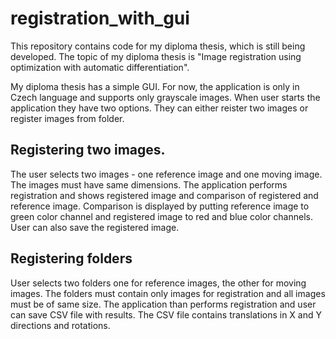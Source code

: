 # registration_with_gui
This repository contains code for my diploma thesis, which is still being developed.
The topic of my diploma thesis is "Image registration using optimization with automatic differentiation".

My diploma thesis has a simple GUI. For now, the application is only in Czech language and supports only grayscale images. When user starts the application they have two options. They can either reister two images or register images from folder.

## Registering two images.
The user selects two images - one reference image and one moving image. The images must have same dimensions. The application performs registration and shows registered image and comparison of registered and reference image. Comparison is displayed by putting reference image to green color channel and registered image to red and blue color channels. User can also save the registered image.

## Registering folders
User selects two folders one for reference images, the other for moving images. The folders must contain only images for registration and all images must be of same size. The application than performs registration and user can save CSV file with results. The CSV file contains translations in X and Y directions and rotations.


